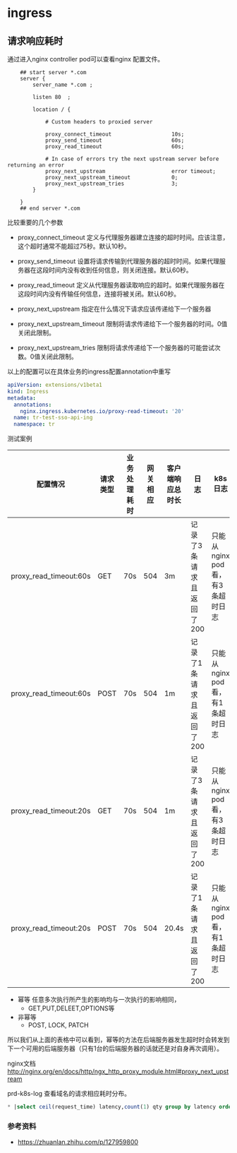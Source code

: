 # ingress

## 请求响应耗时

通过进入nginx controller pod可以查看nginx 配置文件。

```nginx
	## start server *.com
	server {
		server_name *.com ;

		listen 80  ;

		location / {

			# Custom headers to proxied server

			proxy_connect_timeout                   10s;
			proxy_send_timeout                      60s;
			proxy_read_timeout                      60s;

			# In case of errors try the next upstream server before returning an error
			proxy_next_upstream                     error timeout;
			proxy_next_upstream_timeout             0;
			proxy_next_upstream_tries               3;
		}

	}
	## end server *.com
```

比较重要的几个参数
- proxy_connect_timeout 定义与代理服务器建立连接的超时时间。应该注意，这个超时通常不能超过75秒。默认10秒。
- proxy_send_timeout 设置将请求传输到代理服务器的超时时间。如果代理服务器在这段时间内没有收到任何信息，则关闭连接。默认60秒。
- proxy_read_timeout 定义从代理服务器读取响应的超时。如果代理服务器在这段时间内没有传输任何信息，连接将被关闭。默认60秒。

- proxy_next_upstream 指定在什么情况下请求应该传递给下一个服务器
- proxy_next_upstream_timeout 限制将请求传递给下一个服务器的时间。0值关闭此限制。
- proxy_next_upstream_tries 限制将请求传递给下一个服务器的可能尝试次数。0值关闭此限制。

以上的配置可以在具体业务的ingress配置annotation中重写


```yml
apiVersion: extensions/v1beta1
kind: Ingress
metadata:
  annotations:
    nginx.ingress.kubernetes.io/proxy-read-timeout: '20'
  name: tr-test-sso-api-ing
  namespace: tr
```

测试案例

| 配置情况               | 请求类型 | 业务处理耗时 | 网关相应 | 客户端响应总时长 | 日志                     | k8s日志                          |
| ---------------------- | -------- | ------------ | -------- | ---------------- | ------------------------ | -------------------------------- |
| proxy_read_timeout:60s | GET      | 70s          | 504      | 3m               | 记录了3条请求且返回了200 | 只能从nginx pod看，有3条超时日志 |
| proxy_read_timeout:60s | POST     | 70s          | 504      | 1m               | 记录了1条请求且返回了200 | 只能从nginx pod看，有1条超时日志 |
| proxy_read_timeout:20s | GET      | 70s          | 504      | 1m               | 记录了3条请求且返回了200 | 只能从nginx pod看，有3条超时日志 |
| proxy_read_timeout:20s | POST     | 70s          | 504      | 20.4s            | 记录了1条请求且返回了200 | 只能从nginx pod看，有1条超时日志 |

- 幂等 任意多次执行所产生的影响均与一次执行的影响相同，
  - GET,PUT,DELEET,OPTIONS等
- 非幂等
  - POST, LOCK, PATCH

所以我们从上面的表格中可以看到，幂等的方法在后端服务器发生超时时会转发到下一个可用的后端服务器（只有1台的后端服务器的话就还是对自身再次调用）。

nginx文档 http://nginx.org/en/docs/http/ngx_http_proxy_module.html#proxy_next_upstream



prd-k8s-log 查看域名的请求相应耗时分布。

```sql
* |select ceil(request_time) latency,count(1) qty group by latency order by latency asc
```



### 参考资料

- https://zhuanlan.zhihu.com/p/127959800
